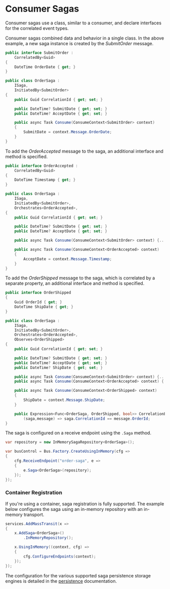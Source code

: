 # Consumer Sagas

Consumer sagas use a class, similar to a consumer, and declare interfaces for the correlated event types.

Consumer sagas combined data and behavior in a single class. In the above example, a new saga instance is created by the _SubmitOrder_ message.

```cs {16}
public interface SubmitOrder :
    CorrelatedBy<Guid>
{
    DateTime OrderDate { get; }
}

public class OrderSaga :
    ISaga,
    InitiatedBy<SubmitOrder>
{
    public Guid CorrelationId { get; set; }

    public DateTime? SubmitDate { get; set; }
    public DateTime? AcceptDate { get; set; }

    public async Task Consume(ConsumeContext<SubmitOrder> context)
    {
        SubmitDate = context.Message.OrderDate;
    }
}
```

To add the _OrderAccepted_ message to the saga, an additional interface and method is specified.

```cs {19}
public interface OrderAccepted :
    CorrelatedBy<Guid>
{
    DateTime Timestamp { get; }
}

public class OrderSaga :
    ISaga,
    InitiatedBy<SubmitOrder>,
    Orchestrates<OrderAccepted>,
{
    public Guid CorrelationId { get; set; }

    public DateTime? SubmitDate { get; set; }
    public DateTime? AcceptDate { get; set; }

    public async Task Consume(ConsumeContext<SubmitOrder> context) {...}

    public async Task Consume(ConsumeContext<OrderAccepted> context)
    {
        AcceptDate = context.Message.Timestamp;
    }
}
```

To add the _OrderShipped_ message to the saga, which is correlated by a separate property, an additional interface and method is specified.

```cs {22,27-28}
public interface OrderShipped
{
    Guid OrderId { get; }
    DateTime ShipDate { get; }
}

public class OrderSaga :
    ISaga,
    InitiatedBy<SubmitOrder>,
    Orchestrates<OrderAccepted>,
    Observes<OrderShipped>
{
    public Guid CorrelationId { get; set; }

    public DateTime? SubmitDate { get; set; }
    public DateTime? AcceptDate { get; set; }
    public DateTime? ShipDate { get; set; }

    public async Task Consume(ConsumeContext<SubmitOrder> context) {...}
    public async Task Consume(ConsumeContext<OrderAccepted> context) {...}

    public async Task Consume(ConsumeContext<OrderShipped> context)
    {
        ShipDate = context.Message.ShipDate;
    }

    public Expression<Func<OrderSaga, OrderShipped, bool>> CorrelationExpression =>
        (saga,message) => saga.CorrelationId == message.OrderId;
}
```

The saga is configured on a receive endpoint using the `.Saga` method.

```cs
var repository = new InMemorySagaRepository<OrderSaga>();

var busControl = Bus.Factory.CreateUsingInMemory(cfg =>
{
    cfg.ReceiveEndpoint("order-saga", e =>
    {
        e.Saga<OrderSaga>(repository);
    });
});
```

### Container Registration

If you're using a container, saga registration is fully supported. The example below configures the saga using an in-memory repository with an in-memory transport.

```cs
services.AddMassTransit(x =>
{
    x.AddSaga<OrderSaga>()
        .InMemoryRepository();

    x.UsingInMemory((context, cfg) =>
    {
        cfg.ConfigureEndpoints(context);
    });
});
```

The configuration for the various supported saga persistence storage engines is detailed in the [persistence](persistence.md) documentation.
